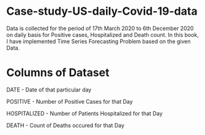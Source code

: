 # Case-study-US-daily-Covid-19-data

Data is collected for the period of 17th March 2020 to 6th December 2020 on daily basis for Positive cases, Hospitalized and Death count.
In this book, I have implemented Time Series Forecasting Problem based on the given Data.

# Columns of Dataset

DATE - Date of that particular day

POSITIVE - Number of Positive Cases for that Day

HOSPITALIZED - Number of Patients Hospitalized for that Day

DEATH - Count of Deaths occured for that Day
